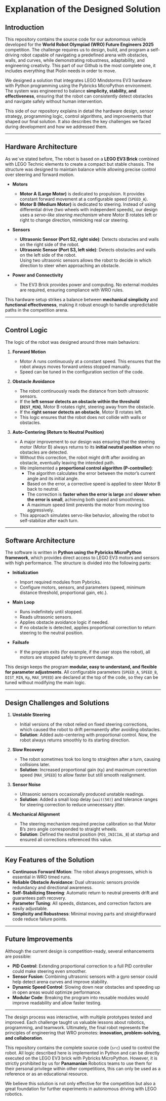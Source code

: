 # Explanation of the Designed Solution

## Introduction

This repository contains the source code for our autonomous vehicle developed for the **World Robot Olympiad (WRO) Future Engineers 2025** competition. The challenge requires us to design, build, and program a self-driving robot capable of navigating a predefined arena with obstacles, walls, and curves, while demonstrating robustness, adaptability, and engineering creativity. This part of our Github is the most complete one, it includes everything that Piolin needs in order to move.

We designed a solution that integrates LEGO Mindstorms EV3 hardware with Python programming using the Pybricks MicroPython environment. The system was engineered to balance **simplicity, stability, and effectiveness**, ensuring that the robot can consistently detect obstacles and navigate safely without human intervention.

This side of our repository explains in detail the hardware design, sensor strategy, programming logic, control algorithms, and improvements that shaped our final solution. It also describes the key challenges we faced during development and how we addressed them.

---

## Hardware Architecture

As we´ve stated before, The robot is based on a **LEGO EV3 Brick** combined with LEGO Technic elements to create a compact but stable chassis. The structure was designed to maintain balance while allowing precise control over steering and forward motion.

- **Motors**
  - **Motor A (Large Motor)** is dedicated to propulsion. It provides constant forward movement at a configurable speed (`SPEED_A`).  
  - **Motor B (Medium Motor)** is dedicated to steering. Instead of using differential drive (two wheels with independent speeds), our design uses a *servo-like steering mechanism* where Motor B rotates left or right to change direction, mimicking real car steering.

- **Sensors**
  - **Ultrasonic Sensor (Port S2, right side)**: Detects obstacles and walls on the right side of the robot.  
  - **Ultrasonic Sensor (Port S3, left side)**: Detects obstacles and walls on the left side of the robot.  
  Using two ultrasonic sensors allows the robot to decide in which direction to steer when approaching an obstacle.

- **Power and Connectivity**
  - The EV3 Brick provides power and computing. No external modules are required, ensuring compliance with WRO rules.

This hardware setup strikes a balance between **mechanical simplicity** and **functional effectiveness**, making it robust enough to handle unpredictable paths in the competition arena.

---

## Control Logic

The logic of the robot was designed around three main behaviors:

1. **Forward Motion**  
   - Motor A runs continuously at a constant speed. This ensures that the robot always moves forward unless stopped manually.  
   - Speed can be tuned in the configuration section of the code.

2. **Obstacle Avoidance**  
   - The robot continuously reads the distance from both ultrasonic sensors.  
   - If the **left sensor detects an obstacle within the threshold (`DIST_MIN`)**, Motor B rotates right, steering away from the obstacle.  
   - If the **right sensor detects an obstacle**, Motor B rotates left.  
   - This logic ensures that the robot does not collide with walls or obstacles.

3. **Auto-Centering (Return to Neutral Position)**  
   - A major improvement to our design was ensuring that the steering motor (Motor B) always returns to its **initial neutral position** when no obstacles are detected.  
   - Without this correction, the robot might drift after avoiding an obstacle, eventually leaving the intended path.  
   - We implemented a **proportional control algorithm (P-controller)**:  
     - The algorithm calculates the error between the motor’s current angle and its initial angle.  
     - Based on the error, a corrective speed is applied to steer Motor B back to neutral.  
     - The correction is **faster when the error is large** and **slower when the error is small**, achieving both speed and smoothness.  
     - A maximum speed limit prevents the motor from moving too aggressively.  
   - This approach simulates servo-like behavior, allowing the robot to self-stabilize after each turn.

---

## Software Architecture

The software is written in **Python using the Pybricks MicroPython framework**, which provides direct access to LEGO EV3 motors and sensors with high performance. The structure is divided into the following parts:

- **Initialization**
  - Import required modules from Pybricks.
  - Configure motors, sensors, and parameters (speed, minimum distance threshold, proportional gain, etc.).

- **Main Loop**
  - Runs indefinitely until stopped.
  - Reads ultrasonic sensors.
  - Applies obstacle avoidance logic if needed.
  - If no obstacle is detected, applies proportional correction to return steering to the neutral position.

- **Failsafe**
  - If the program exits (for example, if the user stops the robot), all motors are stopped safely to prevent damage.

This design keeps the program **modular, easy to understand, and flexible for parameter adjustments**. All configurable parameters (`SPEED_A`, `SPEED_B`, `DIST_MIN`, `Kp`, `MAX_SPEED`) are declared at the top of the code, so they can be tuned without modifying the main logic.

---

## Design Challenges and Solutions

1. **Unstable Steering**  
   - Initial versions of the robot relied on fixed steering corrections, which caused the robot to drift permanently after avoiding obstacles.  
   - **Solution**: Added auto-centering with proportional control. Now, the robot always returns smoothly to its starting direction.

2. **Slow Recovery**  
   - The robot sometimes took too long to straighten after a turn, causing collisions later.  
   - **Solution**: Increased proportional gain (`Kp`) and maximum correction speed (`MAX_SPEED`) to allow faster but still smooth realignment.

3. **Sensor Noise**  
   - Ultrasonic sensors occasionally produced unstable readings.  
   - **Solution**: Added a small loop delay (`wait(50)`) and tolerance ranges for steering correction to reduce unnecessary jitter.

4. **Mechanical Alignment**  
   - The steering mechanism required precise calibration so that Motor B’s zero angle corresponded to straight wheels.  
   - **Solution**: Defined the neutral position (`POS_INICIAL_B`) at startup and ensured all corrections referenced this value.

---

## Key Features of the Solution

- **Continuous Forward Motion**: The robot always progresses, which is essential in WRO timed runs.  
- **Reliable Obstacle Avoidance**: Dual ultrasonic sensors provide redundancy and directional awareness.  
- **Self-Stabilizing Steering**: Automatic return to neutral prevents drift and guarantees path recovery.  
- **Parameter Tuning**: All speeds, distances, and correction factors are easily adjustable.  
- **Simplicity and Robustness**: Minimal moving parts and straightforward code reduce failure points.  

---

## Future Improvements

Although the current design is competition-ready, several enhancements are possible:

- **PID Control**: Extending proportional correction to a full PID controller could make steering even smoother.  
- **Sensor Fusion**: Combining ultrasonic sensors with a gyro sensor could help detect arena curves and improve stability.  
- **Dynamic Speed Control**: Slowing down near obstacles and speeding up in open areas would optimize performance.  
- **Modular Code**: Breaking the program into reusable modules would improve readability and allow faster testing.  

---



The design process was interactive, with multiple prototypes tested and improved. Each challenge taught us valuable lessons about robotics, programming, and teamwork. Ultimately, the final robot represents the principles of engineering that WRO promotes: **innovation, problem-solving, and collaboration**.

This repository contains the complete source code (`src`) used to control the robot. All logic described here is implemented in Python and can be directly executed on the LEGO EV3 brick with Pybricks MicroPython. However, it is strictly prohibited by us for **Panamanian** Robotics teams to use them for their personal privilege within other competitions, this can only be used as a reference or as an educational resource.

We believe this solution is not only effective for the competition but also a great foundation for further experiments in autonomous driving with LEGO robotics.
